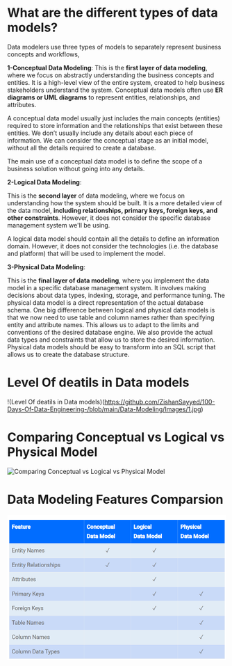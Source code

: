 # What are the different types of data models?

Data modelers use three types of models to separately represent business concepts and workflows,

**1-Conceptual Data Modeling**: 
This is the __first layer of data modeling__, where we focus on abstractly understanding the business concepts and entities. 
It is a high-level view of the entire system, created to help business stakeholders understand the system. 
Conceptual data models often use __ER diagrams or UML diagrams__ to represent entities, relationships, and attributes.

A conceptual data model usually just includes the main concepts (entities) required to store information and the relationships that exist between these entities.
We don’t usually include any details about each piece of information. We can consider the conceptual stage as an initial model, without all the details required to create a database.

The main use of a conceptual data model is to define the scope of a business solution without going into any details.


**2-Logical Data Modeling**: 

This is the __second layer__ of data modeling, where we focus on understanding how the system should be built. 
It is a more detailed view of the data model, __including relationships, primary keys, foreign keys, and other constraints__. However, it does not consider the specific database management system we'll be using.

A logical data model should contain all the details to define an information domain. However, it does not consider the technologies (i.e. the database and platform) that will be used to implement the model.


**3-Physical Data Modeling**: 

This is the __final layer of data modeling__, where you implement the data model in a specific database management system. 
It involves making decisions about data types, indexing, storage, and performance tuning. The physical data model is a direct representation of the actual database schema.
One big difference between logical and physical data models is that we now need to use table and column names rather than specifying entity and attribute names. This allows us to adapt to the limits and conventions of the desired database engine. We also provide the actual data types and constraints that allow us to store the desired information. Physical data models should be easy to transform into an SQL script that allows us to create the database structure. 


# Level Of deatils in Data models 
!(Level Of deatils in Data models)(https://github.com/ZishanSayyed/100-Days-Of-Data-Engineering-/blob/main/Data-Modeling/Images/1.jpg)



# Comparing Conceptual vs Logical vs Physical Model

![Comparing Conceptual vs Logical vs Physical Model](https://github.com/ZishanSayyed/100-Days-Of-Data-Engineering-/blob/main/Data-Modeling/Images/Datamodeling-conceptual-vs-logical-vs-physical-data-model-comparison-table.avif)



# Data Modeling Features Comparsion 

![Data Modeling Features Comparsion](https://github.com/ZishanSayyed/100-Days-Of-Data-Engineering-/blob/main/Data-Modeling/Images/DatamodelingFeatures-conceptual-vs-logical-vs-physical-data-model-comparison-table.avif.png)








